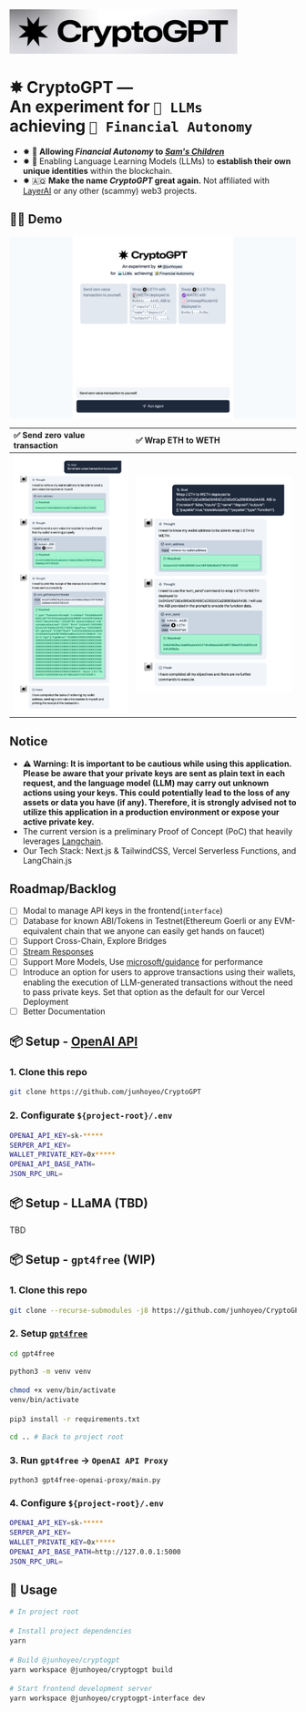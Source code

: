 <img src=".github/logo.png" width="400" />

<h1>
  ✸ CryptoGPT — <br />
  An experiment for <code>🤖 LLMs</code> <br />
  achieving <code>🏦 Financial Autonomy</code>
</h1>

- ✸ 🏦 **Allowing _Financial Autonomy_ to _[Sam's Children](https://en.wikipedia.org/wiki/ChatGPT)_**
- ✸ 🪪 Enabling Language Learning Models (LLMs) to **establish their own unique identities** within the blockchain.
- ✸ 🇦🇶 **Make the name _CryptoGPT_ great again.** Not affiliated with [LayerAI](https://layerai.org/) or any other (scammy) web3 projects.

## 🏴‍☠️ Demo

![Home Screen](./cryptogpt/../.github/home.png)

| ✅ Send zero value transaction                                      | ✅ Wrap ETH to WETH                                      |
| :------------------------------------------------------------------ | :------------------------------------------------------- |
| ![Demo Image 1 - Send zero value transaction](./.github/demo-1.png) | ![Demo Image 2 - Wrap ETH to WETH](./.github/demo-2.png) |

## Notice
- **⚠️ Warning: It is important to be cautious while using this application. Please be aware that your private keys are sent as plain text in each request, and the language model (LLM) may carry out unknown actions using your keys. This could potentially lead to the loss of any assets or data you have (if any). Therefore, it is strongly advised not to utilize this application in a production environment or expose your active private key.**
- The current version is a preliminary Proof of Concept (PoC) that heavily leverages [Langchain](https://github.com/hwchase17/langchain).
- Our Tech Stack: Next.js & TailwindCSS, Vercel Serverless Functions, and LangChain.js

## Roadmap/Backlog
- [ ] Modal to manage API keys in the frontend(`interface`)
- [ ] Database for known ABI/Tokens in Testnet(Ethereum Goerli or any EVM-equivalent chain that we anyone can easily get hands on faucet)
- [ ] Support Cross-Chain, Explore Bridges
- [ ] [Stream Responses](https://vercel.com/blog/introducing-the-vercel-ai-sdk)
- [ ] Support More Models, Use [microsoft/guidance](https://github.com/microsoft/guidance) for performance
- [ ] Introduce an option for users to approve transactions using their wallets, enabling the execution of LLM-generated transactions without the need to pass private keys. Set that option as the default for our Vercel Deployment
- [ ] Better Documentation

## 📦 Setup - [OpenAI API](https://openai.com/blog/openai-api)

### 1. Clone this repo

```bash
git clone https://github.com/junhoyeo/CryptoGPT
```

### 2. Configurate `${project-root}/.env`

```bash
OPENAI_API_KEY=sk-*****
SERPER_API_KEY=
WALLET_PRIVATE_KEY=0x*****
OPENAI_API_BASE_PATH=
JSON_RPC_URL=
```

## 📦 Setup - LLaMA (TBD)

TBD

## 📦 Setup - `gpt4free` (WIP)

### 1. Clone this repo

```bash
git clone --recurse-submodules -j8 https://github.com/junhoyeo/CryptoGPT
```

### 2. Setup [`gpt4free`](https://github.com/xtekky/gpt4free)

```bash
cd gpt4free
```

```bash
python3 -m venv venv

chmod +x venv/bin/activate
venv/bin/activate

pip3 install -r requirements.txt
```

```bash
cd .. # Back to project root
```

### 3. Run `gpt4free` -> `OpenAI API Proxy`

```
python3 gpt4free-openai-proxy/main.py
```

### 4. Configure `${project-root}/.env`

```bash
OPENAI_API_KEY=sk-*****
SERPER_API_KEY=
WALLET_PRIVATE_KEY=0x*****
OPENAI_API_BASE_PATH=http://127.0.0.1:5000
JSON_RPC_URL=
```

## 🚀 Usage

```bash
# In project root

# Install project dependencies
yarn

# Build @junhoyeo/cryptogpt
yarn workspace @junhoyeo/cryptogpt build

# Start frontend development server
yarn workspace @junhoyeo/cryptogpt-interface dev
```
